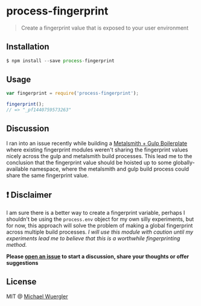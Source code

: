 # process-fingerprint

> Create a fingerprint value that is exposed to your user environment

## Installation
```js
$ npm install --save process-fingerprint
```

## Usage
```js
var fingerprint = require('process-fingerprint');

fingerprint();
// => "_pf1440759573263"
```

## Discussion

I ran into an issue recently while building a [Metalsmith + Gulp Boilerplate](https://github.com/radiovisual/metalsmith-gulp-boilerplate)
where existing fingerprint modules weren't sharing the fingerprint values nicely across the gulp and metalsmith
build processes. This lead me to the conclusion that the fingerprint value should be hoisted up to some globally-available
namespace, where the metalsmith and gulp build process could share the same fingerprint value.


## :heavy_exclamation_mark: Disclaimer 

I am sure there is a better way to create a fingerprint variable, perhaps I shouldn't be using the `process.env`
object for my own silly experiments, but for now, this approach will solve the problem of making a global
fingerprint across multiple build processes. *I will use this module with caution until my experiments lead me
to believe that this is a worthwhile fingerprinting method.*

**Please [open an issue](https://github.com/radiovisual/process-fingerprint/issues) to start a discussion, share your thoughts or offer suggestions**

## License

MIT @ [Michael Wuergler](http://www.numetriclabs.com)
